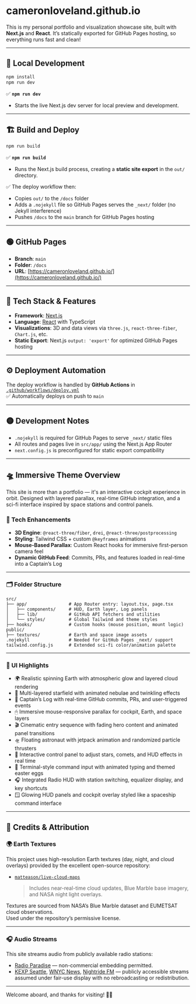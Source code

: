 # cameronloveland.github.io

This is my personal portfolio and visualization showcase site, built with **Next.js** and **React**. It’s statically exported for GitHub Pages hosting, so everything runs fast and clean!

---

## 🚀 Local Development

```bash
npm install
npm run dev
```

✅ **`npm run dev`**  
- Starts the live Next.js dev server for local preview and development.

---

## 🏗️ Build and Deploy

```bash
npm run build
```

✅ **`npm run build`**  
- Runs the Next.js build process, creating a **static site export** in the `out/` directory.

✅ The deploy workflow then:  
- Copies `out/` to the `/docs` folder  
- Adds a `.nojekyll` file so GitHub Pages serves the `_next/` folder (no Jekyll interference)  
- Pushes `/docs` to the `main` branch for GitHub Pages hosting

---

## 🟢 GitHub Pages

- **Branch**: `main`  
- **Folder**: `/docs`  
- **URL**: [https://cameronloveland.github.io/](https://cameronloveland.github.io/)

---

## 🧩 Tech Stack & Features

- **Framework**: [Next.js](https://nextjs.org/)  
- **Language**: [React](https://reactjs.org/) with TypeScript  
- **Visualizations**: 3D and data views via `three.js`, `react-three-fiber`, `Chart.js`, etc.  
- **Static Export**: Next.js `output: 'export'` for optimized GitHub Pages hosting

---

## ⚙️ Deployment Automation

The deploy workflow is handled by **GitHub Actions** in [`.github/workflows/deploy.yml`](.github/workflows/deploy.yml)  
✅ Automatically deploys on push to `main`

---

## 🟡 Development Notes

- `.nojekyll` is required for GitHub Pages to serve `_next/` static files  
- All routes and pages live in `src/app/` using the Next.js App Router  
- `next.config.js` is preconfigured for static export compatibility

---

## 🛸 Immersive Theme Overview

This site is more than a portfolio — it's an interactive cockpit experience in orbit. Designed with layered parallax, real-time GitHub integration, and a sci-fi interface inspired by space stations and control panels.

### 🧠 Tech Enhancements

- **3D Engine**: `@react-three/fiber`, `drei`, `@react-three/postprocessing`
- **Styling**: Tailwind CSS + custom `@keyframes` animations
- **Mouse-Based Parallax**: Custom React hooks for immersive first-person camera feel
- **Dynamic GitHub Feed**: Commits, PRs, and features loaded in real-time into a Captain’s Log

---

### 🗂 Folder Structure

```
src/
├── app/                # App Router entry: layout.tsx, page.tsx
│   ├── components/     # HUD, Earth layer, Log panels
│   ├── lib/            # GitHub API fetchers and utilities
│   └── styles/         # Global Tailwind and theme styles
├── hooks/              # Custom hooks (mouse position, mount logic)
public/
├── textures/           # Earth and space image assets
.nojekyll               # Needed for GitHub Pages _next/ support
tailwind.config.js      # Extended sci-fi color/animation palette
```

---

### 🌌 UI Highlights

- 🌍 Realistic spinning Earth with atmospheric glow and layered cloud rendering
- 🌠 Multi-layered starfield with animated nebulae and twinkling effects
- 📜 Captain’s Log with real-time GitHub commits, PRs, and user-triggered events
- 🖱 Immersive mouse-responsive parallax for cockpit, Earth, and space layers
- 🎬 Cinematic entry sequence with fading hero content and animated panel transitions
- 🛸 Floating astronaut with jetpack animation and randomized particle thrusters
- 🧪 Interactive control panel to adjust stars, comets, and HUD effects in real time
- 🧠 Terminal-style command input with animated typing and themed easter eggs
- 🎧 Integrated Radio HUD with station switching, equalizer display, and key shortcuts
- 🪟 Glowing HUD panels and cockpit overlay styled like a spaceship command interface

---

## 📡 Credits & Attribution

### 🌍 Earth Textures

This project uses high-resolution Earth textures (day, night, and cloud overlays) provided by the excellent open-source repository:

- [`matteason/live-cloud-maps`](https://github.com/matteason/live-cloud-maps)  
  > Includes near-real-time cloud updates, Blue Marble base imagery, and NASA night light overlays.

Textures are sourced from NASA’s Blue Marble dataset and EUMETSAT cloud observations.  
Used under the repository’s permissive license.

---

### 🎧 Audio Streams

This site streams audio from publicly available radio stations:

- [Radio Paradise](https://radioparadise.com) — non-commercial embedding permitted.
- [KEXP Seattle](https://kexp.org), [WNYC News](https://www.wnyc.org/), [Nightride FM](https://nightride.fm) — publicly accessible streams assumed under fair-use display with no rebroadcasting or redistribution.

---

Welcome aboard, and thanks for visiting! 👨‍🚀
